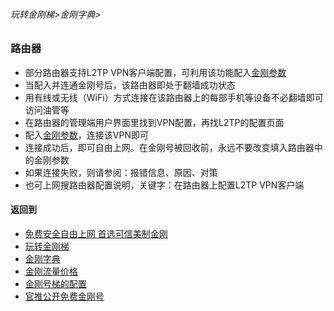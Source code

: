 ###### 玩转金刚梯>金刚字典>
### 路由器

- 部分路由器支持L2TP VPN客户端配置，可利用该功能配入[金刚参数](https://github.com/a2zitpro/web/blob/master/LadderFree/kkDictionary/KKIDsParameters0.md)
- 当配入并连通金刚号后，该路由器即处于翻墙成功状态
- 用有线或无线（WiFi）方式连接在该路由器上的每部手机等设备不必翻墙即可访问油管等
- 在路由器的管理端用户界面里找到VPN配置，再找L2TP的配置页面
- 配入[金刚参数](https://github.com/a2zitpro/web/blob/master/LadderFree/kkDictionary/KKIDsParameters0.md)，连接该VPN即可
- 连接成功后，即可自由上网。在金刚号被回收前，永远不要改变填入路由器中的金刚参数
- 如果连接失败，则请参阅：报错信息、原因、对策
- 也可上网搜路由器配置说明，关键字：在路由器上配置L2TP VPN客户端

#### 返回到

- [免费安全自由上网 首选可信美制金刚](https://github.com/a2zitpro/web/blob/master/%E5%BE%80%E5%90%8E%E7%BF%BB.md)
- [玩转金刚梯](https://github.com/a2zitpro/web/blob/master/LadderFree/A.md)
- [金刚字典](https://github.com/a2zitpro/web/blob/master/LadderFree/kkDictionary/KKDictionary.md)
- [金刚流量价格](https://github.com/a2zitpro/web/blob/master/LadderFree/kkDictionary/Price/KKDTPrice.md)
- [金刚号梯的配置](https://github.com/a2zitpro/web/blob/master/LadderFree/kkDictionary/KKLadderConfigration/KKLadderConfigration.md)
- [官推公开免费金刚号](https://github.com/a2zitpro/web/blob/master/LadderFree/kkDictionary/Twitter/Biolink.md)



